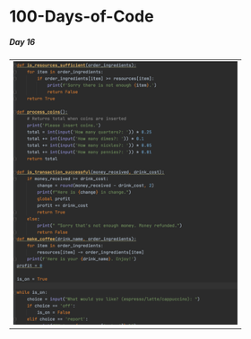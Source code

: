 # 100-Days-of-Code

<h5 align="left">Day 16</h5>
  <table>
  <tr>
    <td><img src="https://raw.githubusercontent.com/Dennieeeee/100-Days-of-Code/main/CoffeeMachine.png" width=400></td>
  </tr>                                                                                                      
  </table>
